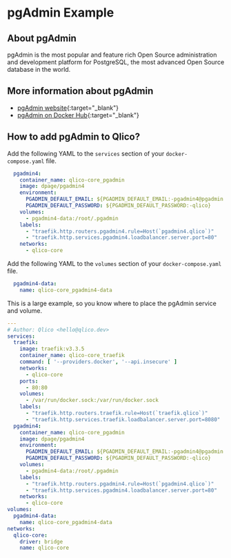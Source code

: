 # pgAdmin Example

## About pgAdmin

pgAdmin is the most popular and feature rich Open Source administration and
development platform for PostgreSQL, the most advanced Open Source database in
the world.

## More information about pgAdmin

* [pgAdmin website](https://www.pgadmin.org/){:target="_blank"}
* [pgAdmin on Docker Hub](https://hub.docker.com/r/dpage/pgadmin4){:target="_blank"}

## How to add pgAdmin to Qlico?

Add the following YAML to the `services` section of your `docker-compose.yaml`
file.

```yaml title="qlico-core/docker-compose.yaml"
  pgadmin4:
    container_name: qlico-core_pgadmin
    image: dpage/pgadmin4
    environment:
      PGADMIN_DEFAULT_EMAIL: ${PGADMIN_DEFAULT_EMAIL:-pgadmin4@pgadmin.qlico}
      PGADMIN_DEFAULT_PASSWORD: ${PGADMIN_DEFAULT_PASSWORD:-qlico}
    volumes:
      - pgadmin4-data:/root/.pgadmin
    labels:
      - "traefik.http.routers.pgadmin4.rule=Host(`pgadmin4.qlico`)"
      - "traefik.http.services.pgadmin4.loadbalancer.server.port=80"
    networks:
      - qlico-core
```

Add the following YAML to the `volumes` section of your `docker-compose.yaml`
file.

```yaml title="qlico-core/docker-compose.yaml"
  pgadmin4-data:
    name: qlico-core_pgadmin4-data
```

This is a large example, so you know where to place the pgAdmin service and
volume.

```yaml title="qlico-core/docker-compose.yaml"
---
# Author: Qlico <hello@qlico.dev>
services:
  traefik:
    image: traefik:v3.3.5
    container_name: qlico-core_traefik
    command: [ '--providers.docker', '--api.insecure' ]
    networks:
      - qlico-core
    ports:
      - 80:80
    volumes:
      - /var/run/docker.sock:/var/run/docker.sock
    labels:
      - "traefik.http.routers.traefik.rule=Host(`traefik.qlico`)"
      - "traefik.http.services.traefik.loadbalancer.server.port=8080"
  pgadmin4:
    container_name: qlico-core_pgadmin
    image: dpage/pgadmin4
    environment:
      PGADMIN_DEFAULT_EMAIL: ${PGADMIN_DEFAULT_EMAIL:-pgadmin4@pgadmin.qlico}
      PGADMIN_DEFAULT_PASSWORD: ${PGADMIN_DEFAULT_PASSWORD:-qlico}
    volumes:
      - pgadmin4-data:/root/.pgadmin
    labels:
      - "traefik.http.routers.pgadmin4.rule=Host(`pgadmin4.qlico`)"
      - "traefik.http.services.pgadmin4.loadbalancer.server.port=80"
    networks:
      - qlico-core
volumes:
  pgadmin4-data:
    name: qlico-core_pgadmin4-data
networks:
  qlico-core:
    driver: bridge
    name: qlico-core
```
